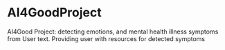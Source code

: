 # AI4GoodProject
AI4Good Project: detecting emotions, and mental health illness symptoms from User text. Providing user with resources for detected symptoms
